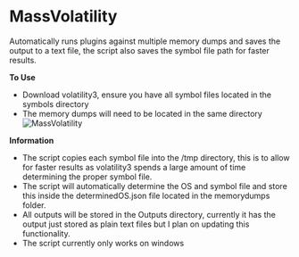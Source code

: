 # MassVolatility
Automatically runs plugins against multiple memory dumps and saves the output to a text file, the script also saves the symbol file path for faster results. 

**To Use**
- Download volatility3, ensure you have all symbol files located in the symbols directory
- The memory dumps will need to be located in the same directory
![MassVolatility](https://github.com/Liebershnitzel/MassVolatility/assets/49920398/2af07c05-520b-4bf8-a76f-47021ac6ae63)


**Information**

- The script copies each symbol file into the /tmp directory, this is to allow for faster results as volatility3 spends a large amount of time determining the proper symbol file.
- The script will automatically determine the OS and symbol file and store this inside the determinedOS.json file located in the memorydumps folder.
- All outputs will be stored in the Outputs directory, currently it has the output just stored as plain text files but I plan on updating this functionality.
- The script currently only works on windows

